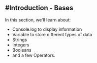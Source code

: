 #Introduction - Bases
----

In this section, we'll learn about:
* Console.log to display information
* Variable to store different types of data
* Strings
* Integers
* Booleans
* and a few Operators.
